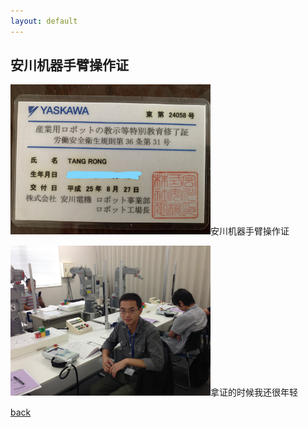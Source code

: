 ```yaml
---
layout: default
---
```


## 安川机器手臂操作证
<img src="./InkedyasukawaCertificate.jpg" style="width:320px; height:240px;">安川机器手臂操作证

<img src="./yasukawa.JPG" style="width:320px; height:240px;">拿证的时候我还很年轻

[back](../../)
